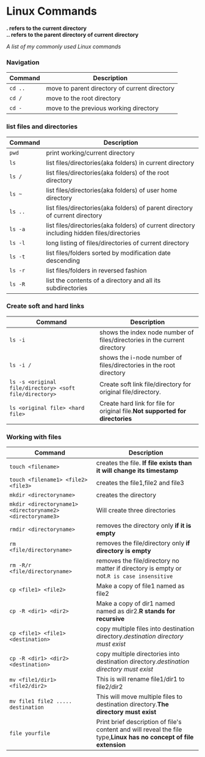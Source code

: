 Linux Commands
============
 **. refers to the current directory** <br>
 **.. refers to the parent directory of current directory**
 
_A list of my commonly used Linux commands_
### Navigation
| Command | Description |
| ------- | ----------- |
| `cd ..` |  move to parent directory of current directory
| `cd /` | move to the root directory
| `cd -` | move to the previous working directory
### list files and directories
| Command | Description |
| ------- | ----------- |
| `pwd` | print working/current directory |
| `ls` |  list files/directories(aka folders) in current directory|
| `ls /` |  list files/directories(aka folders) of the root directory|
| `ls ~` |  list files/directories(aka folders) of user home directory|
| `ls ..` |  list files/directories(aka folders) of parent directory of current directory|
| `ls -a` |  list files/directories(aka folders) of current directory including hidden files/directories|
| `ls -l` |  long listing of files/directories of current directory|
| `ls -t` |  list files/folders sorted by modification date descending|
| `ls -r` |  list files/folders in reversed fashion|
| `ls -R` |  list the contents of a directory and all its subdirectories|

### Create soft and hard links
| Command | Description |
| ------- | ----------- |
| `ls -i` |shows the index node number of files/directories in the current directory|
| `ls -i /` |shows the i-node number of files/directories in the root directory|
| `ls -s <original file/directory> <soft file/directory>` | Create soft link file/directory for original file/directory.|
| `ls <original file> <hard file>` | Create hard link for file for original file.**Not supported for directories**|

### Working with files
| Command | Description |
| ------- | ----------- |
| `touch <filename>` | creates the file. **If file exists than it will change its timestamp**|
| `touch <filename1> <file2> <file3>` | creates the file1,file2 and file3|
| `mkdir <directoryname>` | creates the directory|
| `mkdir <directoryname1> <directoryname2> <directoryname3>` | Will create three directories|
| `rmdir <directoryname>` | removes the directory only **if it is empty**|
| `rm    <file/directoryname>` | removes the file/directory only **if directory is empty**|
| `rm -R/r <file/directoryname>` | removes the file/directory no matter if directory is empty or not.`R is case insensitive`|
| `cp <file1> <file2>` |Make a copy of file1 named as file2 |
| `cp -R <dir1> <dir2>` |Make a copy of dir1 named named as dir2.**R stands for recursive**|
| `cp <file1> <file1> <destination>` | copy multiple files into destination directory.*destination directory must exist*|
| `cp -R <dir1> <dir2> <destination>` | copy multiple directories into destination directory.*destination directory must exist*| 
| `mv <file1/dir1> <file2/dir2>` |This is will rename file1/dir1 to file2/dir2 |
| `mv file1 file2 ..... destination` |This will move multiple files to destination directory.**The directory must exist**|
| `file yourfile` |Print brief description of file's content and will reveal the file type,**Linux has no concept of file extension**|


